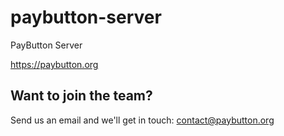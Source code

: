 # paybutton-server
PayButton Server

https://paybutton.org

## Want to join the team?

Send us an email and we'll get in touch: contact@paybutton.org
